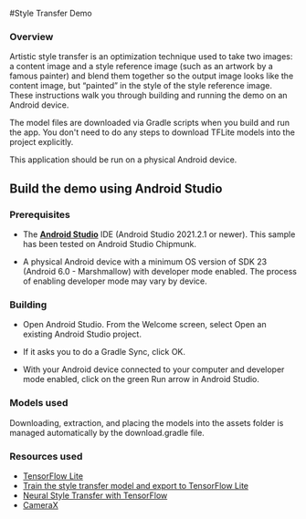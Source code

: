 #Style Transfer Demo

### Overview

Artistic style transfer is an optimization technique used to take two images: a
content image and a style reference image (such as an artwork by a famous
painter) and blend them together so the output image looks like the content
image, but “painted” in the style of the style reference image. These
instructions walk you through building and running the demo on an Android
device.

The model files are downloaded via Gradle scripts when you build and run the
app. You don't need to do any steps to download TFLite models into the project
explicitly.

This application should be run on a physical Android device.


## Build the demo using Android Studio

### Prerequisites

* The **[Android Studio](https://developer.android.com/studio/index.html)**
  IDE (Android Studio 2021.2.1 or newer). This sample has been tested on Android
  Studio Chipmunk.

* A physical Android device with a minimum OS version of SDK 23 (Android 6.0 -
  Marshmallow) with developer mode enabled. The process of enabling developer
  mode may vary by device.

### Building

* Open Android Studio. From the Welcome screen, select Open an existing Android
  Studio project.


* If it asks you to do a Gradle Sync, click OK.

* With your Android device connected to your computer and developer mode
  enabled, click on the green Run arrow in Android Studio.

### Models used

Downloading, extraction, and placing the models into the assets folder is
managed automatically by the download.gradle file.

### Resources used

* [TensorFlow Lite](https://www.tensorflow.org/lite)
* [Train the style transfer model and export to TensorFlow Lite](https://github.com/tensorflow/magenta/tree/master/magenta/models/arbitrary_image_stylization#train-a-model-on-a-large-dataset-with-data-augmentation-to-run-on-mobile)
* [Neural Style Transfer with TensorFlow](https://www.tensorflow.org/tutorials/generative/style_transfer)
* [CameraX](https://developer.android.com/training/camerax)
